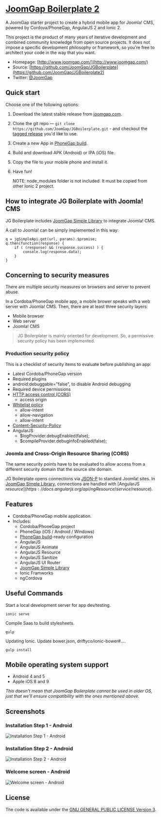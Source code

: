 # [JoomGap Boilerplate 2](http://www.joomgap.com/)

A JoomGap starter project to create a hybrid mobile app for Joomla! CMS, powered by Cordova/PhoneGap, AngularJS 2 and Ionic 2.

This project is the product of many years of iterative development and
combined community knowledge from open source projects. It does not impose a specific development
philosophy or framework, so you're free to architect your code in the
way that you want.

* Homepage: [http://www.joomgap.com/](http://www.joomgap.com/)
* Source: [https://github.com/JoomGap/JGBoilerplate](https://github.com/JoomGap/JGBoilerplate2)
* Twitter: [@JoomGap](https://twitter.com/JoomGap)

## Quick start

Choose one of the following options:

1. Download the latest stable release from
   [joomgap.com](http://www.joomgap.com/joomgap-boilerplate2.html).
2. Clone the git repo — `git clone
   https://github.com/JoomGap/JGBoilerplate.git` - and checkout the
   [tagged release](https://github.com/JoomGap/JGBoilerplate2/releases)
   you'd like to use.
3. Create a new App in [PhoneGap build](https://build.phonegap.com).
4. Build and download APK (Android) or IPA (iOS) file.
5. Copy the file to your mobile phone and install it.
6. Have fun!

	NOTE: node_modules folder is not included. It must be copied from other Ionic 2 project.

## How to integrate JG Boilerplate with Joomla! CMS

JG Boilerplate includes [JoomGap Simple Library](https://github.com/JoomGap/JGSimple) to integrate Joomla! CMS.

A call to Joomla! can be simply implemented in this way:

	q = jgSimpleApi.get(url, params).$promise;
	q.then(function(response) {
		if ( (response) && (response.success) ) {
			console.log(response.data);
		}
	}
	
## Concerning to security measures

There are multiple security measures on browsers and server to prevent abuse. 

In a Cordoba/PhoneGap mobile app, a mobile brower speaks with a web server with Joomla! CMS. Then, there are at least three security layers:

- Mobile browser
- Web server
- Joomla! CMS

> JG Boilerplater is mainly oriented for development. So, a permissive security policy has been implemented.

### Production security policy

This is a checklist of security items to evaluate before publishing an app:

- Latest Cordoba/PhoneGap version
- Required plugins
- android:debuggable="false", to disable Android debugging
- Required device permissions
- [HTTP access control (CORS)](http://www.html5rocks.com/en/tutorials/cors/)
	- access origin
- [Whitelist policy](https://github.com/apache/cordova-plugin-whitelist#cordova-plugin-whitelist)	
	- allow-intent
	- allow-navigation
	- allow-intent 
- [Content-Security-Policy](http://www.html5rocks.com/en/tutorials/security/content-security-policy/)
- AngularJS
	- $logProvider.debugEnabled(false);
	- $compileProvider.debugInfoEnabled(false);
	
### Joomla and Cross-Origin Resource Sharing (CORS)

The same security points have to be evaluated to allow access from a different security domain that the source site domain.

JG Boilerplate opens connections via [JSON-P](http://en.wikipedia.org/wiki/JSONP) to standard Joomla! sites. In [JoomGap Simple Library](https://github.com/JoomGap/JGSimple), connections are handled with [AngularJS $resource](https://docs.angularjs.org/api/ngResource/service/$resource).

## Features

* Cordoba/PhoneGap mobile application.
* Includes:
  * Cordoba/PhoneGap project
  * PhoneGap (iOS / Android / Windows)
  * [PhoneGap build](https://build.phonegap.com)-ready configuration
  * AngularJS
  * AngularJS Animate
  * AngularJS Resource
  * AngularJS Sanitize
  * AngularJS UI Router
  * [JoomGap Simple Library](https://github.com/JoomGap/JGSimple)
  * Ionic Framworks
  * ngCordova

## Useful Commands

Start a local development server for app dev/testing.

	ionic serve	
	
Compile Saas to build stylesheets.

	gulp
	
Updating Ionic. Update bower.json, driftyco/ionic-bower#....

	gulp install

## Mobile operating system support

* Android 4 and 5
* Apple iOS 8 and 9

*This doesn't mean that JoomGap Boilerplate cannot be used in older OS,
just that we'll ensure compatibility with the ones mentioned above.*

## Screenshots

### Installation Step 1 - Android

![Installation Step 1 - Android](http://cdn.joomgap.com/images/JGBoilerplate/JGBoilerplate-1-install.jpg)

### Installation Step 2 - Android

![Installation Step 2 - Android](http://cdn.joomgap.com/images/JGBoilerplate/JGBoilerplate-2-install.jpg)

### Welcome screen - Android

![Welcome screen - Android](http://cdn.joomgap.com/images/JGBoilerplate/JGBoilerplate-3-start.jpg)

## License

The code is available under the [GNU GENERAL PUBLIC LICENSE Version 3](LICENSE).
